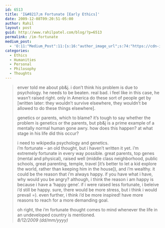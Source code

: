 ```yaml
---
id: 6513
title: 'I&#8217;m Fortunate [Early Ethics]'
date: 2009-12-08T09:20:51-05:00
author: Rahil
layout: post
guid: http://www.rahilpatel.com/blog/?p=6513
permalink: /im-fortunate
medium_post:
  - 'O:11:"Medium_Post":11:{s:16:"author_image_url";s:74:"https://cdn-images-1.medium.com/fit/c/200/200/1*dmbNkD5D-u45r44go_cf0g.png";s:10:"author_url";s:28:"https://medium.com/@rahil627";s:11:"byline_name";N;s:12:"byline_email";N;s:10:"cross_link";s:2:"no";s:2:"id";s:12:"dcd2d10fb945";s:21:"follower_notification";s:3:"yes";s:7:"license";s:19:"all-rights-reserved";s:14:"publication_id";s:2:"-1";s:6:"status";s:6:"public";s:3:"url";s:54:"https://medium.com/@rahil627/im-fortunate-dcd2d10fb945";}'
categories:
  - Ethics
  - Humanities
  - Personal
  - Philosophy
  - Thoughts
---
```

> enver told me about pb&j. i don&#8217;t think his problem is due to psychology. he needs to be beaten. real bad. i feel like in this case, he wasn&#8217;t raised right. only in America do these sort of people get by [written later: they wouldn&#8217;t survive elsewhere, they wouldn&#8217;t be allowed to do these things elsewhere].
> 
> genetics or parents, which to blame? it&#8217;s tough to say whether the problem is genetics or the parents, but pb&j is a prime example of a mentally normal human gone awry. how does this happen? at what stage in his life did this occur?
> 
> i need to wikipedia psychology and genetics.  
> i&#8217;m fortunate &#8211; an old thought, but i haven&#8217;t written it yet. i&#8217;m extremely fortunate in every way possible. great parents, top genes (mental and physical), raised well (middle class neighborhood, public schools, great parenting, temple, travel [it&#8217;s better to let a kid explore the world, rather than keeping him in the house]), and i&#8217;m wealthy. it could be the reason that i&#8217;m always happy. if you have what i have, why would you be angry? although, i think the reason i am happy is because i have a &#8216;happy gene&#8217;. if i were raised less fortunate, i beleive i&#8217;d still be happy. sure, there would be more stress, but i think i would prevail =). even further, i think i&#8217;d be more inspired! have more reasons to reach for a more demanding goal.
> 
> oh right, the i&#8217;m fortunate thought comes to mind whenever the life in an undeveloped country is mentioned.  
> <cite>8/12/2009 (dd/mm/yyyy)</cite>